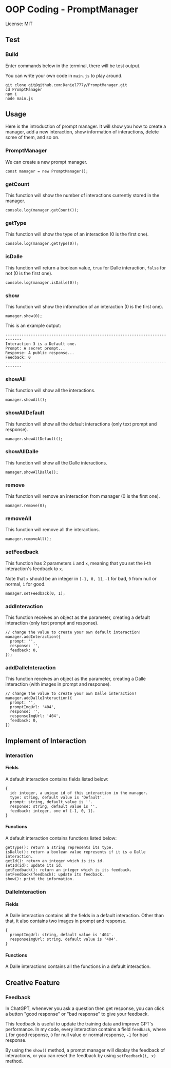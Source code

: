 # OOP Coding - PromptManager

License: MIT

## Test

### Build

Enter commands below in the terminal, there will be test output.

You can write your own code in `main.js` to play around.

```
git clone git@github.com:Daniel777y/PromptManager.git
cd PromptManager
npm i
node main.js
```

## Usage

Here is the introduction of prompt manager. It will show you how to create a manager, add a new interaction, show information of interactions, delete some of them, and so on.

### PromptManager

We can create a new prompt manager.

```
const manager = new PromptManager();
```

### getCount

This function will show the number of interactions currently stored in the manager.

```
console.log(manager.getCount());
```

### getType

This function will show the type of an interaction (0 is the first one).

```
console.log(manager.getType(0));
```

### isDalle

This function will return a boolean value, `true` for Dalle interaction, `false` for not (0 is the first one).

```
console.log(manager.isDalle(0));
```

### show

This function will show the information of an interaction (0 is the first one).

```
manager.show(0);
```

This is an example output:

```
-----------------------------------------------------------------------------
Interaction 3 is a Default one.
Prompt: A secret prompt...
Response: A public response...
Feedback: 0
-----------------------------------------------------------------------------
```

### showAll

This function will show all the interactions.

```
manager.showAll();
```


### showAllDefault

This function will show all the default interactions (only text prompt and response).

```
manager.showAllDefault();
```

### showAllDalle

This function will show all the Dalle interactions.

```
manager.showAllDalle();
```

### remove

This function will remove an interaction from manager (0 is the first one).

```
manager.remove(0);
```

### removeAll

This function will remove all the interactions.
```
manager.removeAll();
```

### setFeedback

This function has 2 parameters `i` and `x`, meaning that you set the i-th interaction's feedback to `x`.

Note that `x` should be an integer in `[-1, 0, 1]`, `-1` for bad, `0` from null or normal, `1` for good.

```
manager.setFeedback(0, 1);
```


### addInteraction

This function receives an object as the parameter, creating a default interaction (only text prompt and response).

```
// change the value to create your own default interaction!
manager.addInteraction({
  prompt: '',
  response: '',
  feedback: 0,
});
```

### addDalleInteraction

This function receives an object as the parameter, creating a Dalle interaction (with images in prompt and response).

```
// change the value to create your own Dalle interaction!
manager.addDalleInteraction({
  prompt: '',
  promptImgUrl: '404',
  response: '',
  responseImgUrl: '404',
  feedback: 0,
})
```


## Implement of Interaction

### Interaction

#### Fields

A default interaction contains fields listed below:

```
{
  id: integer, a unique id of this interaction in the manager.
  type: string, default value is 'Default'.
  prompt: string, default value is ''.
  response: string, default value is ''.
  feedback: integer, one of [-1, 0, 1].
}
```

#### Functions

A default interaction contains functions listed below:

```
getType(): return a string represents its type.
isDalle(): return a boolean value represents if it is a Dalle interaction.
getId(): return an integer which is its id.
setId(id): update its id.
getFeedback(): return an integer which is its feedback.
setFeedback(feedback): update its feedback.
show(): print the information.
```

### DalleInteraction

#### Fields

A Dalle interaction contains all the fields in a default interaction. Other than that, it also contains two images in prompt and response.

```
{
  promptImgUrl: string, default value is '404'.
  responseImgUrl: string, default value is '404'.
}
```

#### Functions

A Dalle interactions contains all the functions in a default interaction.

## Creative Feature

### Feedback

In ChatGPT, whenever you ask a question then get response, you can click a button "good response" or "bad response" to give your feedback.

This feedback is useful to update the training data and improve GPT's performance. In my code, every interaction contains a field `feedback`, where `1` for good response, `0` for null value or normal response, `-1` for bad response.

By using the `show()` method, a prompt manager will display the feedback of interactions, or you can reset the feedback by using `setFeedback(i, x)` method.
